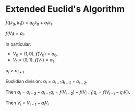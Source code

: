 # Extended Euclid's Algorithm

$f((k_0, k_1)) = a_0 k_0 + a_1 k_1$.

$f(V_i) = a_i$.

In particular:
- $V_0 = (1, 0)$, $f(V_0) = a_0$,
- $V_1 = (0, 1)$, $f(V_1) = a_1$.

$a_i > a_{i+1}$

Euclidian division: $a_i = a_{i-1} q_{i-2} + a_{i-2}$.

Then $a_i = a_{i-2} - a_{i-1} q_i = f(V_{i-2}) - f(V_{i-1}) q_i = f(V_{i-i} - q_i V_i)$.

Then $V_i = V_{i-1} - q_i V_i$
